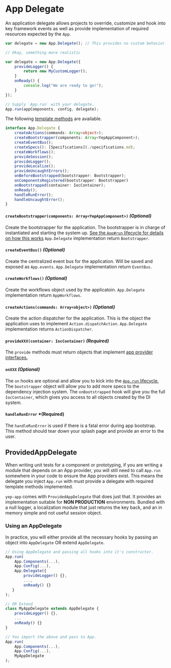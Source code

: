 # App Delegate

An application delegate allows projects to override, customize and hook into key framework events as well as provide implementation of required resources expected by the `App`.

```javascript
var delegate = new App.Delegate(); // This provides no custom behavior.

// Okay, something more realistic

var delegate = new App.Delegate({
    provideLogger() {
        return new MyCustomLogger();
    }
    onReady() {
        console.log("We are ready to go!");
    }
});

// Supply `App.run` with your delegate.
App.run(appComponents, config, delegate);
```

The following [template methods](https://en.wikipedia.org/wiki/Template_method_pattern) are available.

```typescript
interface App.Delegate {
    createActions(commands: Array<object>);
    createBootstrapper(components: Array<YepAppComponent>);
    createEventBus();
    createSpecs(): [Specifications](./specifications.md);
    createWorkflows();
    provideSession();
    provideLogger();
    provideLocalize();
    provideUncaughtErrors();
    onBeforeBootstrapped(bootstrapper: Bootstrapper);
    onComponentsRegistered(bootstrapper: Bootstrapper)
    onBootstrapped(container: IocContainer);
    onReady();
    handleRunError();
    handleUncaughtError();
}
```

#### `createBootstrapper(components: Array<YepAppComponent>)` *(Optional)*
Create the bootstrapper for the application. The bootstrapper is in charge of instantiated and starting the system up. [See the `App#run` lifecycle for details on how this works](./app-run.md)
`App.Delegate` implementation return `Bootstrapper`.

#### `createEventBus()` *(Optional)*
Create the centralized event bus for the application. Will be saved and exposed as `App.events`.
`App.Delegate` implementation return `EventBus`.

#### `createWorkflows()` *(Optional)*
Create the workflows object used by the applicatoin.
`App.Delegate` implementation return `AppWorkflows`.

#### `createActions(commands: Array<object>)` *(Optional)*
Create the action dispatcher for the application.
This is the object the application uses to implement `Action.dispatchAction`.
`App.Delegate` implementation returns `ActionDispatcher`.

#### `provideXXX(container: IocContainer)` *(Required)*
The `provide` methods must return objects that implement [app provider interfaces.](./app-providers.md)

#### `onXXX` *(Optional)* ###
The `on` hooks are optional and allow you to kick into the [`App.run` lifecycle.](./app-run.md) The `bootstrapper` object will allow you to add more specs to the dependency injection system. The `onBootstrapped` hook will give you the full `IocContainer`, which gives you access to all objects created by the DI system.

#### `handleRunError` *(Required)
The `handleRunError` is used if there is a fatal error during app bootstrap. This method should tear down your splash page and provide an error to the user.

## ProvidedAppDelegate
When writing unit tests for a component or prototyping, if you are writing a module that depends on an App provider, you will still need to call `App.run` somewhere in your code to ensure the App providers exist. This means the delegate you inject `App.run` with must provide a delegate with required template methods implemented.

`yep-app` comes with `ProvidedAppDelegate` that does just that. It provides an implementation suitable for **NON PRODUCTION** environments. Bundled with a null logger, a localization module that just returns the key back, and an in memory simple and not useful session object.

### Using an AppDelegate

In practice, you will either provide all the necessary hooks by passing an object into `AppDelegate` OR extend `AppDelegate`.

```javascript
// Using AppDelegate and passing all hooks into it's constructor.
App.run(
    App.Components(...),
    App.Config(...),
    App.Delegate({
        provideLogger() {},
        ...,
        onReady() {}
   }
);

// OR Extend
class MyAppDelegate extends AppDelegate {
    provideLogger() {},
    ...
    onReady() {}
}

// You import the above and pass to App.
App.run(
    App.Components(...),
    App.Config(...),
    MyAppDelegate
);
```
